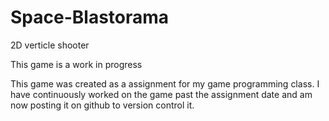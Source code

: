 # Space-Blastorama
2D verticle shooter

This game is a work in progress

This game was created as a assignment for my game programming class. 
I have continuously worked on the game past the assignment date and am now posting it on github to version control it.
